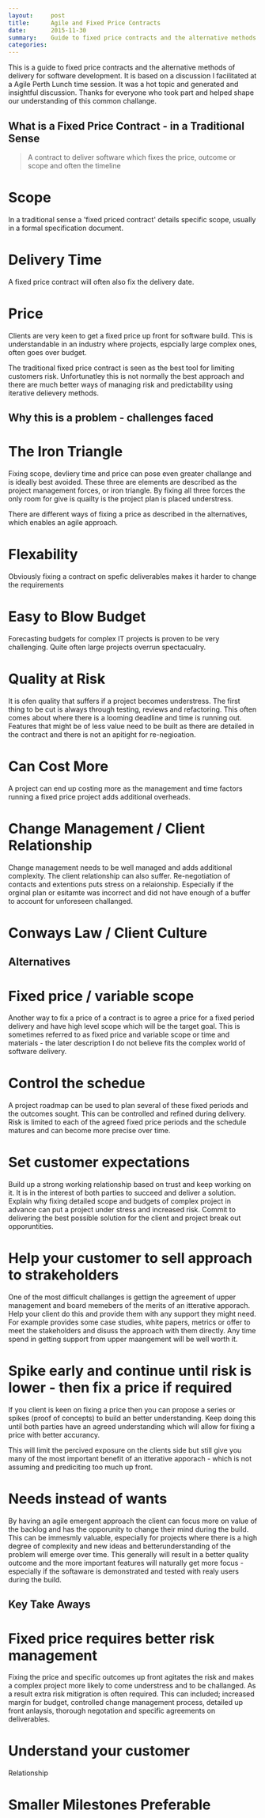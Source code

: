 ```yaml
---
layout:     post
title:      Agile and Fixed Price Contracts
date:       2015-11-30
summary:    Guide to fixed price contracts and the alternative methods of devliery for software development.
categories: 
---
```


This is a guide to fixed price contracts and the alternative methods of delivery for software development. It is based on a discussion I facilitated at a Agile Perth Lunch time session. It was a hot topic and generated and insightful discussion. Thanks for everyone who took part and helped shape our understanding of this common challange.

## What is a Fixed Price Contract - in a Traditional Sense

<blockquote>
A contract to deliver software which fixes the price, outcome or scope and often the timeline
</blockquote>

# Scope

In a traditional sense a 'fixed priced contract' details specific scope, usually in a formal specification document.
 
# Delivery Time

A fixed price contract will often also fix the delivery date. 

# Price

Clients are very keen to get a fixed price up front for software build. This is understandable in an industry where projects, espcially large complex ones, often goes over budget.



The traditional fixed price contract is seen as the best tool for limiting  customers risk. Unfortunatley this is not normally the best approach and there are much better ways of managing risk and predictability using iterative delievery methods.


## Why this is a problem - challenges faced

# The Iron Triangle

Fixing scope, devliery time and price can pose even greater challange and is ideally best avoided. These three are elements are described as the project management forces, or iron triangle. By fixing all three forces the only room for give is quailty is the project plan is placed understress.

There are different ways of fixing a price as described in the alternatives, which enables an agile approach.

# Flexability

Obviously fixing a contract on spefic deliverables makes it harder to change the requirements

# Easy to Blow Budget

Forecasting budgets for complex IT projects is proven to be very challenging. Quite often large projects overrun spectacualry. 

# Quality at Risk

It is ofen quality that suffers if a project becomes understress. The first thing to be cut is always through testing, reviews and refactoring. This often comes about where there is a looming deadline and time is running out. Features that might be of less value need to be built as there are detailed in the contract and there is not an apitight for re-negioation.

# Can Cost More

A project can end up costing more as the management and time factors running a fixed price project adds additional overheads.

# Change Management / Client Relationship

Change management needs to be well managed and adds additional complexity. The client relationship can also suffer. Re-negotiation of contacts and extentions puts stress on a relaionship. Especially if the orginal plan or esitamte was incorrect and did not have enough of a buffer to account for unforeseen challanged.

# Conways Law / Client Culture

## Alternatives

# Fixed price / variable scope

Another way to fix a price of a contract is to agree a price for a fixed period delivery and have high level scope which will be the target goal. This is sometimes referred to as fixed price and variable scope or time and materials - the later description I do not believe fits the complex world of software delivery.

# Control the schedue

A project roadmap can be used to plan several of these fixed periods and the outcomes sought. This can be controlled and refined during delivery. Risk is limited to each of the agreed fixed price periods and the schedule matures and can become more precise over time.

# Set customer expectations

Build up a strong working relationship based on trust and keep working on it. It is in the interest of both parties to succeed and deliver a solution. Explain why fixing detailed scope and budgets of complex project in advance can put a project under stress and increased risk. Commit to delivering the best possible solution for the client and project break out opporuntities.

# Help your customer to sell approach to strakeholders

One of the most difficult challanges is gettign the agreement of upper management and board memebers of the merits of an itterative apporach. Help your client do this and provide them with any support they might need. For example provides some case studies, white papers, metrics or offer to meet the stakeholders and disuss the approach with them directly. Any time spend in getting support from upper maangement will be well worth it.

# Spike early and continue until risk is lower - then fix a price if required

If you client is keen on fixing a price then you can propose a series or spikes (proof of concepts) to build an better understanding. Keep doing this until both parties have an agreed understanding which will allow for fixing a price with better accurancy.

This will limit the percived exposure on the clients side but still give you many of the most important benefit of an itterative apporach - which is not assuming and prediciting too much up front.

# Needs instead of wants

By having an agile emergent approach the client can focus more on value of the backlog and has the opporunity to change their mind during the build. This can be immesmly valuable, especially for projects where there is a high degree of complexity and new ideas and betterunderstanding of the problem will emerge over time. This generally will result in a better quality outcome and the more important features will naturally get more focus - especially if the softaware is demonstrated and tested with realy users during the build.

## Key Take Aways

# Fixed price requires better risk management

Fixing the price and specific outcomes up front agitates the risk and makes a complex project more likely to come understress and to be challanged. As a result extra risk mitigration is often required. This can included; increased margin for budget, controlled change management process, detailed up front anlaysis, thorough negotation and specific agreements on deliverables.

# Understand your customer

Relationship

# Smaller Milestones Preferable

